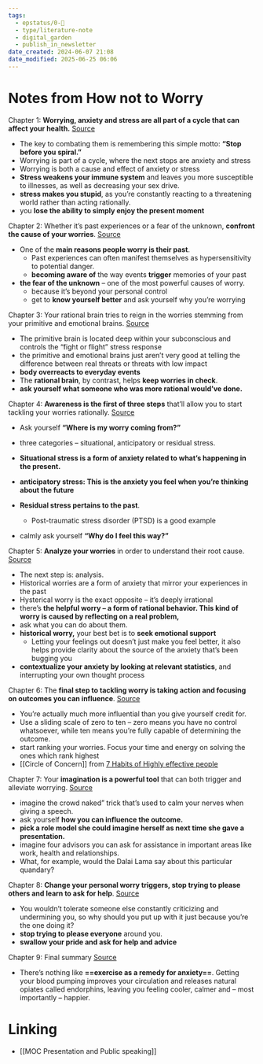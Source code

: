 ```yaml
---
tags:
  - epstatus/0-🌰
  - type/literature-note
  - digital_garden
  - publish_in_newsletter
date_created: 2024-06-07 21:08
date_modified: 2025-06-25 06:06
---
```

# Notes from How not to Worry

Chapter 1: **Worrying, anxiety and stress are all part of a cycle that can affect your health.** [Source](https://blinkist.com/nc/reader/how-not-to-worry-en?chapter=1)
- The key to combating them is remembering this simple motto: **“Stop before you spiral.”**
- Worrying is part of a cycle, where the next stops are anxiety and stress
- Worrying is both a cause and effect of anxiety or stress
-  **Stress weakens your immune system** and leaves you more susceptible to illnesses, as well as decreasing your sex drive.
- **stress makes you stupid**, as you’re constantly reacting to a threatening world rather than acting rationally.
- you **lose the ability to simply enjoy the present moment**

Chapter 2: Whether it’s past experiences or a fear of the unknown, **confront the cause of your worries**. [Source](https://blinkist.com/nc/reader/how-not-to-worry-en?chapter=2)
- One of the **main reasons people worry is their past**. 
	- Past experiences can often manifest themselves as hypersensitivity to potential danger. 
	-  **becoming aware of** the way events **trigger** memories of your past
-  **the fear of the unknown** – one of the most powerful causes of worry.
	- because it’s beyond your personal control
	- get to **know yourself better** and ask yourself why you’re worrying

Chapter 3: Your rational brain tries to reign in the worries stemming from your primitive and emotional brains. [Source](https://blinkist.com/nc/reader/how-not-to-worry-en?chapter=3)
- The primitive brain is located deep within your subconscious and controls the “fight or flight” stress response
- the primitive and emotional brains just aren’t very good at telling the difference between real threats or threats with low impact
- **body overreacts to everyday events**
- The **rational brain**, by contrast, helps **keep worries in check**.
- **ask yourself what someone who was more rational would’ve done.**

Chapter 4: **Awareness is the first of three steps** that’ll allow you to start tackling your worries rationally. [Source](https://blinkist.com/nc/reader/how-not-to-worry-en?chapter=4)
- Ask yourself **“Where is my worry coming from?”**

- three categories – situational, anticipatory or residual stress.
- **Situational stress is a form of anxiety related to what’s happening in the present.**
-  **anticipatory stress: This is the anxiety you feel when you’re thinking about the future**
- **Residual stress pertains to the past**. 
	- Post-traumatic stress disorder (PTSD) is a good example
- calmly ask yourself **“Why do I feel this way?”**

Chapter 5: **Analyze your worries** in order to understand their root cause. [Source](https://blinkist.com/nc/reader/how-not-to-worry-en?chapter=5)
- The next step is: analysis. 
- Historical worries are a form of anxiety that mirror your experiences in the past
- Hysterical worry is the exact opposite – it’s deeply irrational
- there’s **the helpful worry – a form of rational behavior. This kind of worry is caused by reflecting on a real problem,**
- ask what you can do about them.
- **historical worry,** your best bet is to **seek emotional support**
	- Letting your feelings out doesn’t just make you feel better, it also helps provide clarity about the source of the anxiety that’s been bugging you
- **contextualize your anxiety by looking at relevant statistics**, and interrupting your own thought process

Chapter 6: The **final step to tackling worry is taking action and focusing on outcomes you can influence**. [Source](https://blinkist.com/nc/reader/how-not-to-worry-en?chapter=6)
- You’re actually much more influential than you give yourself credit for.
- Use a sliding scale of zero to ten – zero means you have no control whatsoever, while ten means you’re fully capable of determining the outcome.
- start ranking your worries. Focus your time and energy on solving the ones which rank highest
- [[Circle of Concern]] from [7 Habits of Highly effective people](https://www.blinkist.com/en/app/books/the-7-habits-of-highly-effective-people-en)

Chapter 7: Your **imagination is a powerful tool** that can both trigger and alleviate worrying. [Source](https://blinkist.com/nc/reader/how-not-to-worry-en?chapter=7)
- imagine the crowd naked” trick that’s used to calm your nerves when giving a speech. 
-  ask yourself **how you can influence the outcome.**
- **pick a role model she could imagine herself as next time she gave a presentation.**
-  imagine four advisors you can ask for assistance in important areas like work, health and relationships.
- What, for example, would the Dalai Lama say about this particular quandary?

Chapter 8: **Change your personal worry triggers, stop trying to please others and learn to ask for help**. [Source](https://blinkist.com/nc/reader/how-not-to-worry-en?chapter=8)
- You wouldn’t tolerate someone else constantly criticizing and undermining you, so why should you put up with it just because you’re the one doing it?
- **stop trying to please everyone** around you.
- **swallow your pride and ask for help and advice**

Chapter 9: Final summary [Source](https://blinkist.com/nc/reader/how-not-to-worry-en?chapter=9)
- There’s nothing like **==exercise as a remedy for anxiety==**. Getting your blood pumping improves your circulation and releases natural opiates called endorphins, leaving you feeling cooler, calmer and – most importantly ­– happier.

# Linking

+ [[MOC Presentation and Public speaking]]

